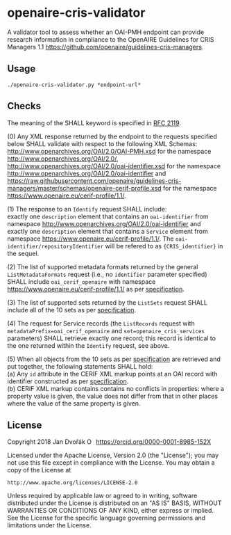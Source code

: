 # openaire-cris-validator

A validator tool to assess whether an OAI-PMH endpoint can provide research information
in compliance to the OpenAIRE Guidelines for CRIS Managers 1.1 <https://github.com/openaire/guidelines-cris-managers>.

## Usage

	./openaire-cris-validator.py *endpoint-url*


## Checks

The meaning of the SHALL keyword is specified in [RFC 2119](https://www.ietf.org/rfc/rfc2119.txt).

(0) Any XML response returned by the endpoint to the requests specified below SHALL validate with respect to the following XML Schemas:    
<http://www.openarchives.org/OAI/2.0/OAI-PMH.xsd> for the namespace <http://www.openarchives.org/OAI/2.0/>,   
<http://www.openarchives.org/OAI/2.0/oai-identifier.xsd> for the namespace <http://www.openarchives.org/OAI/2.0/oai-identifier> and       
<https://raw.githubusercontent.com/openaire/guidelines-cris-managers/master/schemas/openaire-cerif-profile.xsd> for the namespace <https://www.openaire.eu/cerif-profile/1.1/>.

(1) The response to an `Identify` request SHALL include:  
exactly one `description` element that contains an `oai-identifier` from namespace <http://www.openarchives.org/OAI/2.0/oai-identifier> and   
exactly one `description` element that contains a `Service` element from namespace <https://www.openaire.eu/cerif-profile/1.1/>.
The `oai-identifier/repositoryIdentifier` will be refered to as `{CRIS_identifier}` in the sequel.

(2) The list of supported metadata formats returned by the general `ListMetadataFormats` request (i.e., no `identifier` parameter specified) SHALL include
`oai_cerif_openaire` with namespace <https://www.openaire.eu/cerif-profile/1.1/>
as per [specification](http://openaire-guidelines-for-cris-managers.readthedocs.io/en/latest/implementation.html#metadata-format-and-prefix).

(3) The list of supported sets returned by the `ListSets` request SHALL include
all of the 10 sets as per [specification](http://openaire-guidelines-for-cris-managers.readthedocs.io/en/latest/implementation.html#openaire-oai-pmh-sets).

(4) The request for Service records (the `ListRecords` request with `metadataPrefix=oai_cerif_openaire` and `set=openaire_cris_services` parameters) SHALL retrieve
exactly one record; this record is identical to the one returned within the `Identify` request, see above.

(5) When all objects from the 10 sets as per [specification](http://openaire-guidelines-for-cris-managers.readthedocs.io/en/latest/implementation.html#openaire-oai-pmh-sets)
are retrieved and put together, the following statements SHALL hold:    
(a) Any `id` attribute in the CERIF XML markup points at an OAI record with identifier constructed as per [specification](http://openaire-guidelines-for-cris-managers.readthedocs.io/en/latest/implementation.html#oai-identifiers).   
(b) CERIF XML markup contains contains no conflicts in properties: where a property value is given, the value does not differ from that in other places where the value of the same property is given.



## License

Copyright 2018 Jan Dvořák <a href="https://orcid.org/0000-0001-8985-152X" target="orcid.widget" rel="noopener noreferrer" style="vertical-align:top;"><img src="https://orcid.org/sites/default/files/images/orcid_16x16.png" style="width:1em;margin-right:.5em;" alt="ORCID iD icon">https://orcid.org/0000-0001-8985-152X</a>

Licensed under the Apache License, Version 2.0 (the "License");
you may not use this file except in compliance with the License.
You may obtain a copy of the License at

    http://www.apache.org/licenses/LICENSE-2.0

Unless required by applicable law or agreed to in writing, software
distributed under the License is distributed on an "AS IS" BASIS,
WITHOUT WARRANTIES OR CONDITIONS OF ANY KIND, either express or implied.
See the License for the specific language governing permissions and
limitations under the License.
